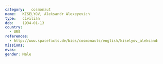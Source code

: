 ```yaml
---
category:	cosmonaut
name:	KISELYOV, Aleksandr Alexeyevich 
type:	civilian
dob:	1934-01-13
country:
  - URS
references:
  - http://www.spacefacts.de/bios/cosmonauts/english/kiselyov_aleksandr.htm
missions:
evas:
gender:	Male
---
```

